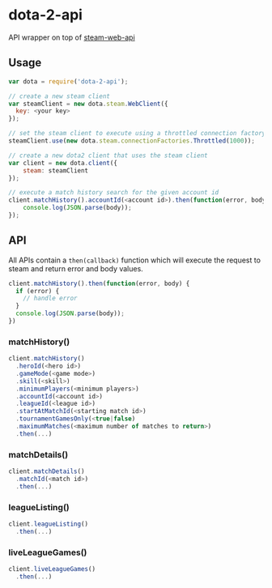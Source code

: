 # dota-2-api
API wrapper on top of [steam-web-api](https://github.com/daynekilheffer/steam-web-api)
## Usage
```javascript
var dota = require('dota-2-api');

// create a new steam client
var steamClient = new dota.steam.WebClient({
  key: <your key>
});

// set the steam client to execute using a throttled connection factory set to 1sec wait time between api calls
steamClient.use(new dota.steam.connectionFactories.Throttled(1000));

// create a new dota2 client that uses the steam client
var client = new dota.client({
    steam: steamClient
});

// execute a match history search for the given account id
client.matchHistory().accountId(<account id>).then(function(error, body) {
    console.log(JSON.parse(body));
});
```
## API
All APIs contain a `then(callback)` function which will execute the request to steam and return error and body values.
```javascript
client.matchHistory().then(function(error, body) {
  if (error) {
    // handle error
  }
  console.log(JSON.parse(body));
})
```
### matchHistory()
```javascript
client.matchHistory()
  .heroId(<hero id>)
  .gameMode(<game mode>)
  .skill(<skill>)
  .minimumPlayers(<minimum players>)
  .accountId(<account id>)
  .leagueId(<league id>)
  .startAtMatchId(<starting match id>)
  .tournamentGamesOnly(<true|false)
  .maximumMatches(<maximum number of matches to return>)
  .then(...)
```

### matchDetails()
```javascript
client.matchDetails()
  .matchId(<match id>)
  .then(...)
```

### leagueListing()
```javascript
client.leagueListing()
  .then(...)
```

### liveLeagueGames()
```javascript
client.liveLeagueGames()
  .then(...)
```
